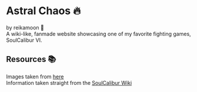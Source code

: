 # Astral Chaos :fire:
by reikamoon :ribbon: <br/>
A wiki-like, fanmade website showcasing one of my favorite fighting games, SoulCalibur VI.

## Resources :books:
Images taken from [here](https://www.fightersgeneration.com/screens2/sc6-jan19.htm)<br/>
Information taken straight from the [SoulCalibur Wiki](https://soulcalibur.fandom.com/wiki/Soulcalibur_Wiki)
